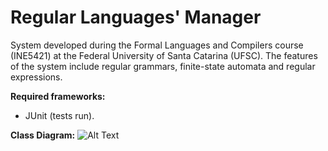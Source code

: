 # Regular Languages' Manager
System developed during the Formal Languages and Compilers course (INE5421) at the Federal University of Santa Catarina (UFSC). The features of the system include regular grammars, finite-state automata and regular expressions.

<b>Required frameworks:</b>
- JUnit (tests run).

<b>Class Diagram:</b>
![Alt Text](https://github.com/lucaspetry/LF-SLR/blob/master/LF-SLR/doc/DiagramaDeClasses.png)
